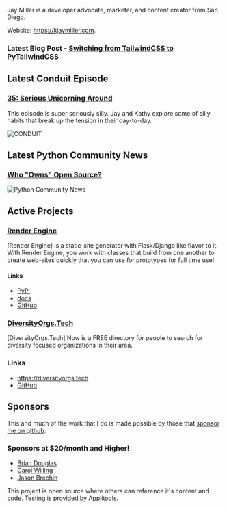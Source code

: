 Jay Miller is a developer advocate, marketer, and content creator from San Diego.

Website: <https://kjaymiller.com>.

### Latest Blog Post - [Switching from TailwindCSS to PyTailwindCSS](https://kjaymiller.com/blog/switch-to-pytailwindcss.html)

## Latest Conduit Episode
### [35: Serious Unicorning Around](http://relay.fm/conduit/35)
This episode is super seriously silly. Jay and Kathy explore some of silly habits that break up the tension in their day-to-day.

![CONDUIT](https://kjaymiller.s3-us-west-2.amazonaws.com/images/conduit_artwork.png)

## Latest Python Community News
### [Who "Owns" Open Source?](https://share.transistor.fm/s/02c71267)
![Python Community News](https://kjaymiller.azureedge.net/media/PCN%20Logo%20V0.16.jpg)

## Active Projects

### [Render Engine](https://render-engine.readthedocs.io)
[Render Engine] is a static-site generator with Flask/Django like flavor to it.
With Render Engine, you work with classes that build from one another to create
web-sites quickly that you can use for prototypes for full time use!

#### Links
- [PyPI](https://pypi.org/project/render-engine)
- [docs](https://render-engine.readthedocs.io)
- [GitHub](https://github.com/kjaymiller/render_engine)

### [DiversityOrgs.Tech](https://diversityorgs.tech)
[DiversityOrgs.Tech] Now is a FREE directory for people to search for diversity focused organizations in their area.

### Links
- <https://diversityorgs.tech>
- [GitHub](https://github.com/kjaymiller/diversity-orgs-tech)

## Sponsors
This and much of the work that I do is made possible by those that [sponsor me
on github](https://github.com/sponsors/kjaymiller).

### Sponsors at $20/month and Higher!
- [Brian Douglas](https://github.com/bdougie)
- [Carol Willing](https://github.com/willingc)
- [Jason Brechin](https://github.com/brechin)


This project is open source where others can reference it's content and code. Testing is provided by [Applitools](https://www.applitools.com/).